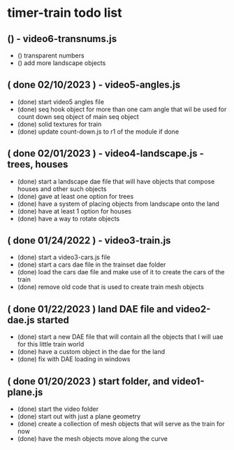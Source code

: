 # timer-train todo list

## () - video6-transnums.js
* () transparent numbers
* () add more landscape objects

## ( done 02/10/2023 ) - video5-angles.js
* (done) start video5 angles file
* (done) seq hook object for more than one cam angle that wil be used for count down seq object of main seq object
* (done) solid textures for train
* (done) update count-down.js to r1 of the module if done

## ( done 02/01/2023 ) - video4-landscape.js - trees, houses
* (done) start a landscape dae file that will have objects that compose houses and other such objects
* (done) gave at least one option for trees
* (done) have a system of placing objects from landscape onto the land
* (done) have at least 1 option for houses
* (done) have a way to rotate objects

## ( done 01/24/2022 ) - video3-train.js
* (done) start a video3-cars.js file
* (done) start a cars dae file in the trainset dae folder
* (done) load the cars dae file and make use of it to create the cars of the train
* (done) remove old code that is used to create train mesh objects

## ( done 01/22/2023 ) land DAE file and video2-dae.js started
* (done) start a new DAE file that will contain all the objects that I will uae for this little train world
* (done) have a custom object in the dae for the land
* (done) fix with DAE loading in windows

## ( done 01/20/2023 ) start folder, and video1-plane.js
* (done) start the video folder
* (done) start out with just a plane geometry
* (done) create a collection of mesh objects that will serve as the train for now
* (done) have the mesh objects move along the curve
